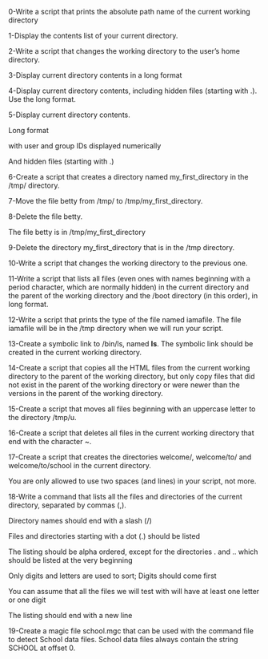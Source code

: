 0-Write a script that prints the absolute path name of the current working directory

1-Display the contents list of your current directory.

2-Write a script that changes the working directory to the user’s home directory.

3-Display current directory contents in a long format

4-Display current directory contents, including hidden files (starting with .). Use the long format.

5-Display current directory contents.

Long format

with user and group IDs displayed numerically

And hidden files (starting with .)

6-Create a script that creates a directory named my_first_directory in the /tmp/ directory.

7-Move the file betty from /tmp/ to /tmp/my_first_directory.

8-Delete the file betty.

The file betty is in /tmp/my_first_directory

9-Delete the directory my_first_directory that is in the /tmp directory.

10-Write a script that changes the working directory to the previous one.

11-Write a script that lists all files (even ones with names beginning with a period character, which are normally hidden) in the current directory and the parent of the working directory and the /boot directory (in this order), in long format.

12-Write a script that prints the type of the file named iamafile. The file iamafile will be in the /tmp directory when we will run your script.

13-Create a symbolic link to /bin/ls, named __ls__. The symbolic link should be created in the current working directory.

14-Create a script that copies all the HTML files from the current working directory to the parent of the working directory, but only copy files that did not exist in the parent of the working directory or were newer than the versions in the parent of the working directory.

15-Create a script that moves all files beginning with an uppercase letter to the directory /tmp/u.

16-Create a script that deletes all files in the current working directory that end with the character ~.

17-Create a script that creates the directories welcome/, welcome/to/ and welcome/to/school in the current directory.

You are only allowed to use two spaces (and lines) in your script, not more.

18-Write a command that lists all the files and directories of the current directory, separated by commas (,).

Directory names should end with a slash (/)

Files and directories starting with a dot (.) should be listed

The listing should be alpha ordered, except for the directories . and .. which should be listed at the very beginning

Only digits and letters are used to sort; Digits should come first

You can assume that all the files we will test with will have at least one letter or one digit

The listing should end with a new line

19-Create a magic file school.mgc that can be used with the command file to detect School data files. School data files always contain the string SCHOOL at offset 0.
